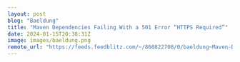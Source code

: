 ```yaml
---
layout: post
blog: "Baeldung"
title: "Maven Dependencies Failing With a 501 Error “HTTPS Required”"
date: 2024-01-15T20:38:31Z
image: images/baeldung.png
remote_url: "https://feeds.feedblitz.com/~/860822708/0/baeldung~Maven-Dependencies-Failing-With-a-Error-HTTPS-Required"
---
```

